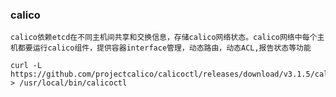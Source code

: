 ### calico

`calico依赖etcd在不同主机间共享和交换信息，存储calico网络状态。calico网络中每个主机都要运行calico组件，提供容器interface管理，动态路由，动态ACL,报告状态等功能`

```
curl -L https://github.com/projectcalico/calicoctl/releases/download/v3.1.5/calicoctl > /usr/local/bin/calicoctl
```